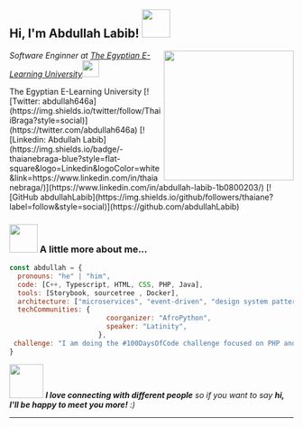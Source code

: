 <h2> Hi, I'm Abdullah Labib! <img src="https://media.giphy.com/media/mGcNjsfWAjY5AEZNw6/giphy.gif" width="50"></h2>
<img align='right' src="https://media.giphy.com/media/4N1IrSfdjsS9TlUuzD/giphy.gif" width="230">
<p><em>Software Enginner at <a href="https://www.eelu.edu.eg/en/">The Egyptian E-Learning University</a><img src="https://media.giphy.com/media/fYSnHlufseco8Fh93Z/giphy.gif" width="30"></em></p>
The Egyptian E-Learning University
[![Twitter: abdullah646a](https://img.shields.io/twitter/follow/ThaiiBraga?style=social)](https://twitter.com/abdullah646a)
[![Linkedin: Abdullah Labib](https://img.shields.io/badge/-thaianebraga-blue?style=flat-square&logo=Linkedin&logoColor=white&link=https://www.linkedin.com/in/thaianebraga/)](https://www.linkedin.com/in/abdullah-labib-1b0800203/)
[![GitHub abdullahLabib](https://img.shields.io/github/followers/thaiane?label=follow&style=social)](https://github.com/abdullahLabib)


### <img src="https://media.giphy.com/media/VgCDAzcKvsR6OM0uWg/giphy.gif" width="50"> A little more about me...  

```javascript
const abdullah = {
  pronouns: "he" | "him",
  code: [C++, Typescript, HTML, CSS, PHP, Java],
  tools: [Storybook, sourcetree , Docker],
  architecture: ["microservices", "event-driven", "design system pattern"],
  techCommunities: {
                        coorganizer: "AfroPython",
                        speaker: "Latinity",
                      },
 challenge: "I am doing the #100DaysOfCode challenge focused on PHP and typescript"
}
```

<img src="https://media.giphy.com/media/VgCDAzcKvsR6OM0uWg/giphy.gif" width="60"> <em><b>I love connecting with different people</b> so if you want to say <b>hi, I'll be happy to meet you more!</b> :)</em>

---

